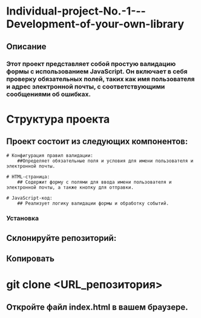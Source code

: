 # Individual-project-No.-1---Development-of-your-own-library
## Описание

### Этот проект представляет собой простую валидацию формы с использованием JavaScript. Он включает в себя проверку обязательных полей, таких как имя пользователя и адрес электронной почты, с соответствующими сообщениями об ошибках.
# Структура проекта

## Проект состоит из следующих компонентов:

    # Конфигурация правил валидации:
        ##Определяет обязательные поля и условия для имени пользователя и электронной почты.

    # HTML-страница:
        ## Содержит форму с полями для ввода имени пользователя и электронной почты, а также кнопку для отправки.

    # JavaScript-код:
        ## Реализует логику валидации формы и обработку событий.
### Установка

   ## Склонируйте репозиторий:

## Копировать
# git clone <URL_репозитория>

## Откройте файл index.html в вашем браузере.
